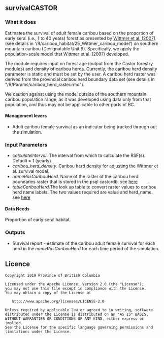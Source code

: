 ## survivalCASTOR

### What it does

Estimates the survival of adult female caribou based on the proportion of early seral (i.e., 1 to 40 years) forest as presented by [Wittmer et al. (2007)](https://besjournals.onlinelibrary.wiley.com/doi/full/10.1111/j.1365-2656.2007.01220.x).(see details in '/R/caribou_habitat/25_Wittmer_caribou_model') on southern mountain caribou (Designatable Unit 9). Specifically, we apply the population-scale model that Wittmer et al. (2007) developed. 

The module requires input on forest age (output from the Castor forestry modules) and density of caribou herds. Currently, the caribou herd density parameter is static and must be set by the user. A caribou herd raster was derived from the provincial caribou herd boundary data set (see details in "/R/Params/caribou_herd_raster.rmd").

We caution against using the model outside of the southern mountain caribou population range, as it was developed using data only from that population, and thus may not be applicable to other parts of BC. 

#### Management levers

* Adult caribou female survival as an indicator being tracked through out the simulation.

### Input Parameters

* *calculateInterval*. The interval from which to calculate the RSF(s). Default = 1 (yearly).
* *caribou_herd_density*. Caribou herd density for adjusting the Wittmer et al. survival model.
* *nameRasCaribouHerd*. Name of the raster of the caribou herd boundaries raster that is stored in the psql castordb. see [here](https://github.com/bcgov/castor/blob/master/R/Params/caribou_management_areas.Rmd) 
* *tableCaribouHerd*.The look up table to convert raster values to caribou herd name labels. The two values required are value and herd_name. see [here](https://github.com/bcgov/castor/blob/master/R/Params/caribou_management_areas.Rmd)

#### Data Needs

Proportion of early seral habitat.

### Outputs

* Survival report - estimate of the caribou adult female survival for each herd in the *nameRasCaribouHerd* for each time period of the simulation.

## Licence

    Copyright 2019 Province of British Columbia

    Licensed under the Apache License, Version 2.0 (the "License");
    you may not use this file except in compliance with the License.
    You may obtain a copy of the License at

       http://www.apache.org/licenses/LICENSE-2.0

    Unless required by applicable law or agreed to in writing, software
    distributed under the License is distributed on an "AS IS" BASIS,
    WITHOUT WARRANTIES OR CONDITIONS OF ANY KIND, either express or implied.
    See the License for the specific language governing permissions and
    limitations under the License.